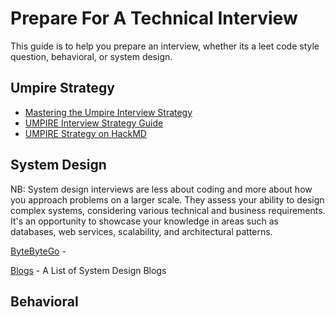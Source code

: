 # Prepare For A Technical Interview
This guide is to help you prepare an interview, whether its a leet code style question, behavioral, or system design.


## Umpire Strategy

- [Mastering the Umpire Interview Strategy](https://www.designgurus.io/blog/mastering-the-umpire-interview-strategy-in-coding-a-step-by-step-guide)
- [UMPIRE Interview Strategy Guide](https://guides.codepath.com/compsci/UMPIRE-Interview-Strategy)
- [UMPIRE Strategy on HackMD](https://hackmd.io/@zXKevDKYS9a3T9goj4cIQA/S1CaDzIIv?type=view)



## System Design
NB: System design interviews are less about coding and more about how you approach problems on a larger scale. They assess your ability to design complex systems, considering various technical and business requirements. It's an opportunity to showcase your knowledge in areas such as databases, web services, scalability, and architectural patterns.

[ByteByteGo](https://bytebytego.com/) - 

[Blogs](https://bytesizeddesign.substack.com/p/the-byte-sized-design-list-of-system) - A List of System Design Blogs


## Behavioral

